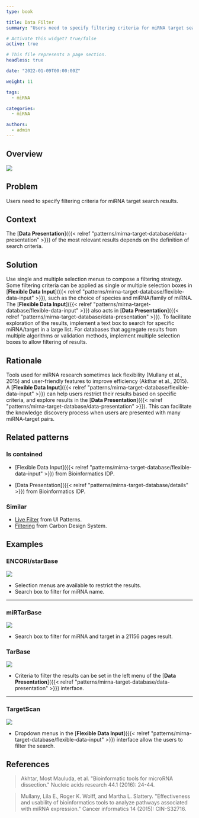 ```yaml
---
type: book

title: Data Filter
summary: "Users need to specify filtering criteria for miRNA target search results."

# Activate this widget? true/false
active: true

# This file represents a page section.
headless: true

date: "2022-01-09T00:00:00Z"

weight: 11

tags:
  - miRNA

categories:
  - miRNA

authors:
  - admin
---
```


## Overview

![](data-filter.png)

## Problem

Users need to specify filtering criteria for miRNA target search results.

## Context

The [**Data Presentation**]({{< relref "patterns/mirna-target-database/data-presentation" >}}) of the most relevant results depends on the definition of search criteria.

## Solution

Use single and multiple selection menus to compose a filtering strategy. Some filtering criteria can be applied as single or multiple selection boxes in [**Flexible Data Input**]({{< relref "patterns/mirna-target-database/flexible-data-input" >}}), such as the choice of species and miRNA/family of miRNA. The [**Flexible Data Input**]({{< relref "patterns/mirna-target-database/flexible-data-input" >}}) also acts in [**Data Presentation**]({{< relref "patterns/mirna-target-database/data-presentation" >}}). To facilitate exploration of the results, implement a text box to search for specific miRNA/target in a large list. For databases that aggregate results from multiple algorithms or validation methods, implement multiple selection boxes to allow filtering of results.

## Rationale

Tools used for miRNA research sometimes lack flexibility (Mullany et al., 2015) and user-friendly features to improve efficiency (Akthar et al., 2015). A [**Flexible Data Input**]({{< relref "patterns/mirna-target-database/flexible-data-input" >}}) can help users restrict their results based on specific criteria, and explore results in the [**Data Presentation**]({{< relref "patterns/mirna-target-database/data-presentation" >}}). This can facilitate the knowledge discovery process when users are presented with many miRNA-target pairs.

## Related patterns

### Is contained

- [Flexible Data Input]({{< relref "patterns/mirna-target-database/flexible-data-input" >}}) from Bioinformatics IDP.

- [Data Presentation]({{< relref "patterns/mirna-target-database/details" >}}) from Bioinformatics IDP.

### Similar

- [Live Filter](http://ui-patterns.com/patterns/LiveFilter) from UI Patterns.
- [Filtering](https://www.carbondesignsystem.com/patterns/filtering/) from Carbon Design System.

## Examples

### ENCORI/starBase

![](encori_data_filter.png)

- Selection menus are available to restrict the results.
- Search box to filter for miRNA name.

---

 ### miRTarBase
 
![](mirtarbase_data_filter.png)

- Search box to filter for miRNA and target in a 21156 pages result.

### TarBase

![](tarbase_data_filter.png)

- Criteria to filter the results can be set in the left menu of the [**Data Presentation**]({{< relref "patterns/mirna-target-database/data-presentation" >}}) interface.

---

### TargetScan

![](targetscan_data_filter.png)

- Dropdown menus in the [**Flexible Data Input**]({{< relref "patterns/mirna-target-database/flexible-data-input" >}}) interface allow the users to filter the search.

## References

>Akhtar, Most Mauluda, et al. "Bioinformatic tools for microRNA dissection." Nucleic acids research 44.1 (2016): 24-44.

>Mullany, Lila E., Roger K. Wolff, and Martha L. Slattery. "Effectiveness and usability of bioinformatics tools to analyze pathways associated with miRNA expression." Cancer informatics 14 (2015): CIN-S32716.